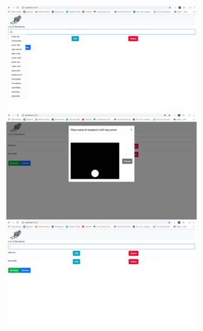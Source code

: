 ![alt text](https://github.com/DaniEzzeddine/Hermez/blob/master/screenshots/main.png)
![alt text](https://github.com/DaniEzzeddine/Hermez/blob/master/screenshots/camera.png)
![alt text](https://github.com/DaniEzzeddine/Hermez/blob/master/screenshots/main2.png)

